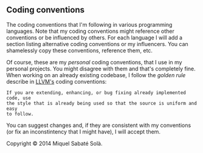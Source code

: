 
## Coding conventions

The coding conventions that I'm following in various programming languages.
Note that my coding conventions might reference other conventions or be
influenced by others. For each language I will add a section listing
alternative coding conventions or my influencers. You can shamelessly copy
these conventions, reference them, etc.

Of course, these are my *personal* coding conventions, that I use in my personal
projects. You might disagree with them and that's completely fine. When working
on an already existing codebase, I follow the *golden rule* describe in
[LLVM's](http://llvm.org/docs/CodingStandards.html) coding conventions:

    If you are extending, enhancing, or bug fixing already implemented code, use
    the style that is already being used so that the source is uniform and easy
    to follow.

You can suggest changes and, if they are consistent with my conventions (or
fix an inconstintency that I might have), I will accept them.

Copyright &copy; 2014 Miquel Sabaté Solà.

